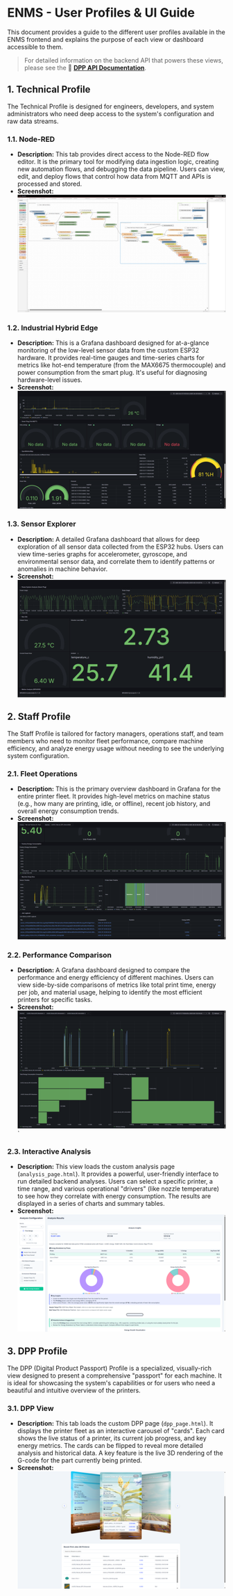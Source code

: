 # ENMS - User Profiles & UI Guide

This document provides a guide to the different user profiles available in the ENMS frontend and explains the purpose of each view or dashboard accessible to them.

> For detailed information on the backend API that powers these views, please see the 📖 [**DPP API Documentation**](./DPP_API_Documentation.md).

## 1. Technical Profile

The Technical Profile is designed for engineers, developers, and system administrators who need deep access to the system's configuration and raw data streams.

### 1.1. Node-RED

*   **Description:** This tab provides direct access to the Node-RED flow editor. It is the primary tool for modifying data ingestion logic, creating new automation flows, and debugging the data pipeline. Users can view, edit, and deploy flows that control how data from MQTT and APIs is processed and stored.
*   **Screenshot:**
    ![Node_RED](docs/node-red.png)

### 1.2. Industrial Hybrid Edge

*   **Description:** This is a Grafana dashboard designed for at-a-glance monitoring of the low-level sensor data from the custom ESP32 hardware. It provides real-time gauges and time-series charts for metrics like hot-end temperature (from the MAX6675 thermocouple) and power consumption from the smart plug. It's useful for diagnosing hardware-level issues.
*   **Screenshot:**
    ![Industrial Hybird Edge](docs/Industrial%20Hybird%20Edge.png)

### 1.3. Sensor Explorer

*   **Description:** A detailed Grafana dashboard that allows for deep exploration of all sensor data collected from the ESP32 hubs. Users can view time-series graphs for accelerometer, gyroscope, and environmental sensor data, and correlate them to identify patterns or anomalies in machine behavior.
*   **Screenshot:**
    ![Sensor Explorer](docs/Sensor%20Explorer.png)

## 2. Staff Profile

The Staff Profile is tailored for factory managers, operations staff, and team members who need to monitor fleet performance, compare machine efficiency, and analyze energy usage without needing to see the underlying system configuration.

### 2.1. Fleet Operations

*   **Description:** This is the primary overview dashboard in Grafana for the entire printer fleet. It provides high-level metrics on machine status (e.g., how many are printing, idle, or offline), recent job history, and overall energy consumption trends.
*   **Screenshot:**
    ![Fleet Operations](docs/Fleet%20Operations.png)

### 2.2. Performance Comparison

*   **Description:** A Grafana dashboard designed to compare the performance and energy efficiency of different machines. Users can view side-by-side comparisons of metrics like total print time, energy per job, and material usage, helping to identify the most efficient printers for specific tasks.
*   **Screenshot:**
    ![Performance Comparsion](docs/Performance%20Comparsion.png)`

### 2.3. Interactive Analysis

*   **Description:** This view loads the custom analysis page (`analysis_page.html`). It provides a powerful, user-friendly interface to run detailed backend analyses. Users can select a specific printer, a time range, and various operational "drivers" (like nozzle temperature) to see how they correlate with energy consumption. The results are displayed in a series of charts and summary tables.
*   **Screenshot:**
    ![Interactice Analysis](docs/Interactice%20Analysis.png)

## 3. DPP Profile

The DPP (Digital Product Passport) Profile is a specialized, visually-rich view designed to present a comprehensive "passport" for each machine. It is ideal for showcasing the system's capabilities or for users who need a beautiful and intuitive overview of the printers.

### 3.1. DPP View

*   **Description:** This tab loads the custom DPP page (`dpp_page.html`). It displays the printer fleet as an interactive carousel of "cards". Each card shows the live status of a printer, its current job progress, and key energy metrics. The cards can be flipped to reveal more detailed analysis and historical data. A key feature is the live 3D rendering of the G-code for the part currently being printed.
*   **Screenshot:**
    ![DPP Card](docs/DPP%20Card.png)
